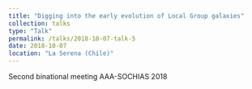 ```yaml
---
title: "Digging into the early evolution of Local Group galaxies"
collection: talks
type: "Talk"
permalink: /talks/2018-10-07-talk-5
date: 2018-10-07
location: "La Serena (Chile)"
---
```


Second binational meeting AAA-SOCHIAS 2018
